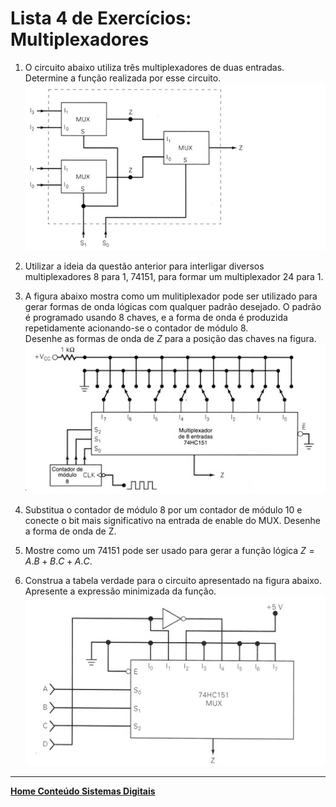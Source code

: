 # Lista 4 de Exercícios: Multiplexadores

1.	O circuito abaixo utiliza três multiplexadores de duas entradas. Determine a função realizada por esse circuito.
![Circuitos questão 3.1](/sisdig_aulas/images_sisdig/circuitosexercicio3_1.jpg)

2.	Utilizar a ideia da questão anterior para interligar diversos multiplexadores 8 para 1, 74151, para formar um multiplexador 24 para 1.

3.	A figura abaixo mostra como um mulitiplexador pode ser utilizado para gerar formas de onda lógicas com qualquer padrão desejado. 
O padrão é programado usando 8 chaves, e a forma de onda é produzida repetidamente acionando-se o contador de módulo 8.   
Desenhe as formas de onda de *Z* para a posição das chaves na figura.
![Circuitos questão 3.3](/sisdig_aulas/images_sisdig/circuitosexercicio3_3.jpg)
 
4.	Substitua o contador de módulo 8 por um contador de módulo 10 e conecte o bit mais significativo na entrada de enable do MUX. Desenhe a forma de onda de Z.

5.	Mostre como um 74151 pode ser usado para gerar a função lógica $Z=A.B+B.C+A.C$.

6.	Construa a tabela verdade para o circuito apresentado na figura abaixo. Apresente a expressão minimizada da função.
![Circuitos questão 3.6](/sisdig_aulas/images_sisdig/circuitosexercicio3_6.jpg) 

___
**[Home Conteúdo Sistemas Digitais](https://github.com/claytonjasilva/claytonjasilva.github.io/blob/main/sisdig_aulas.md)**  
